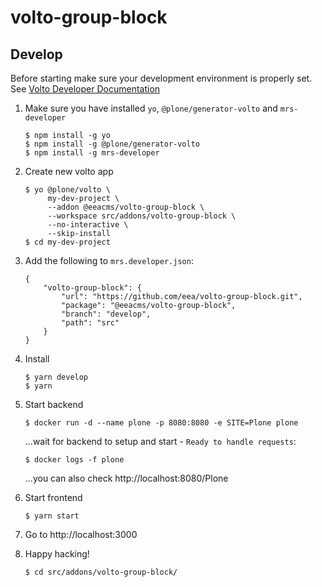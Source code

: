 # volto-group-block

## Develop

Before starting make sure your development environment is properly set. See [Volto Developer Documentation](https://docs.voltocms.com/getting-started/install/)

1.  Make sure you have installed `yo`, `@plone/generator-volto` and `mrs-developer`

        $ npm install -g yo
        $ npm install -g @plone/generator-volto
        $ npm install -g mrs-developer

1.  Create new volto app

        $ yo @plone/volto \
             my-dev-project \
             --addon @eeacms/volto-group-block \
             --workspace src/addons/volto-group-block \
             --no-interactive \
             --skip-install
        $ cd my-dev-project

1.  Add the following to `mrs.developer.json`:

        {
            "volto-group-block": {
                "url": "https://github.com/eea/volto-group-block.git",
                "package": "@eeacms/volto-group-block",
                "branch": "develop",
                "path": "src"
            }
        }

1.  Install

        $ yarn develop
        $ yarn

1.  Start backend

        $ docker run -d --name plone -p 8080:8080 -e SITE=Plone plone

    ...wait for backend to setup and start - `Ready to handle requests`:

        $ docker logs -f plone

    ...you can also check http://localhost:8080/Plone

1.  Start frontend

        $ yarn start

1.  Go to http://localhost:3000

1.  Happy hacking!

        $ cd src/addons/volto-group-block/

